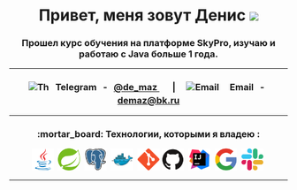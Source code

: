 <h1 align="center"> Привет, меня зовут Денис 
<img src="https://github.com/blackcater/blackcater/raw/main/images/Hi.gif" height="32"/></h1>

<h3 align="center">Прошел курс обучения на платформе SkyPro, изучаю и работаю с Java больше 1 года. </h3>

<hr>

<h3 align="center">  
  <img src="https://github.com/DeMazGH/Images/blob/main/icons/tg-app-icon.svg" title="Tg" alt="Th" width="26" height="26" align="center" 
    style="margin-bottom: 4px;" /> &nbsp
  Telegram &nbsp - &nbsp <a href="https://t.me/de_maz">@de_maz </a> &nbsp &nbsp &nbsp 
  | 
  &nbsp &nbsp 
  <img src="https://github.com/DeMazGH/Images/blob/main/icons/email.png" title="Email" alt="Email" width="26" height="26" align="center" 
    style="margin-bottom: 4px;" /> &nbsp
  &nbsp Email &nbsp - &nbsp <a href="demaz@bk.ru">demaz@bk.ru </a> </h3>
  
<hr>

<h3 align="center">:mortar_board: Технологии, которыми я владею :</h3>

<div align="center">
<img src="https://github.com/devicons/devicon/blob/master/icons/java/java-original.svg" title="Java" alt="Java" width="40" height="40"/>&nbsp;
<img src="https://github.com/devicons/devicon/blob/master/icons/spring/spring-original.svg" title="Spring" alt="Spring" width="40" height="40"/>&nbsp;
<img src="https://github.com/devicons/devicon/blob/master/icons/postgresql/postgresql-original.svg" title="PostgreSQL" alt="PostgreSQL" width="40" height="40"/>&nbsp; 
<img src="https://github.com/devicons/devicon/blob/master/icons/docker/docker-original.svg" title="Docker" alt="Docker" width="40" height="40"/>&nbsp;	
<img src="https://github.com/devicons/devicon/blob/master/icons/git/git-original.svg" title="Git" **alt="Git" width="40" height="40"/>	
<img src="https://github.com/devicons/devicon/blob/master/icons/github/github-original.svg" title="Github" alt="Github" width="40" height="40"/>&nbsp;
<img src="https://github.com/devicons/devicon/blob/master/icons/intellij/intellij-original.svg" title="IntelliJ IDEA" alt="IntelliJ IDEA" width="40" height="40"/>&nbsp;
<img src="https://github.com/devicons/devicon/blob/master/icons/google/google-original.svg" title="Google" alt="Google" width="40" height="40"/>&nbsp;
<img src="https://github.com/devicons/devicon/blob/master/icons/slack/slack-original.svg" title="Slack" alt="Slack" width="40" height="40"/>&nbsp;
</div>

<hr>
